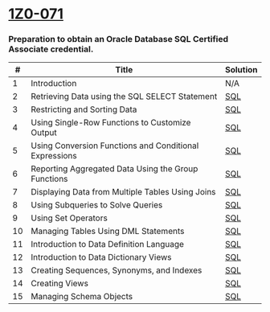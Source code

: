 [1Z0-071](https://mylearn.oracle.com/ou/course/oracle-database-19c-sql-workshop/105208/)
========

### Preparation to obtain an Oracle Database SQL Certified Associate credential. 


| # | Title | Solution |
|---| ----- | -------- |
|1|Introduction|N/A|
|2|Retrieving Data using the SQL SELECT Statement|[SQL](./solutions/sql/2/src/solution.txt)|
|3|Restricting and Sorting Data|[SQL](./solutions/sql/3/src/solution.txt)|
|4|Using Single-Row Functions to Customize Output|[SQL](./solutions/sql/4/src/solution.txt)|
|5|Using Conversion Functions and Conditional Expressions|[SQL](./solutions/sql/5/src/solution.txt)|
|6|Reporting Aggregated Data Using the Group Functions|[SQL](./solutions/sql/6/src/solution.txt)|
|7|Displaying Data from Multiple Tables Using Joins|[SQL](./solutions/sql/7/src/solution.txt)|
|8|Using Subqueries to Solve Queries|[SQL](./solutions/sql/8/src/solution.txt)|
|9|Using Set Operators|[SQL](./solutions/sql/9/src/solution.txt)|
|10|Managing Tables Using DML Statements|[SQL](./solutions/sql/10/src/solution.txt)|
|11|Introduction to Data Definition Language|[SQL](./solutions/sql/11/src/solution.txt)|
|12|Introduction to Data Dictionary Views|[SQL](./solutions/sql/12/src/solution.txt)|
|13|Creating Sequences, Synonyms, and Indexes|[SQL](./solutions/sql/13/src/solution.txt)|
|14|Creating Views|[SQL](./solutions/sql/14/src/solution.txt)|
|15|Managing Schema Objects|[SQL](./solutions/sql/15/src/solution.txt)|
